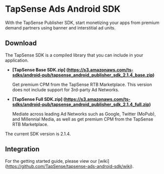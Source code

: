 # TapSense Ads Android SDK

With the TapSense Publisher SDK, start monetizing your apps from premium demand partners using banner and interstitial ad units. 

## Download

The TapSense SDK is a compiled library that you can include in your application.

* **[TapSense Base SDK.zip] (https://s3.amazonaws.com/ts-sdks/android-pub/tapsense_android_publisher_sdk_2.1.4_base.zip)**

  Get premium CPM from the TapSense RTB Marketplace. This version does not include support for 3rd-party Ad Networks.

* **[TapSense Full SDK.zip] (https://s3.amazonaws.com/ts-sdks/android-pub/tapsense_android_publisher_sdk_2.1.4_full.zip)**

  Mediate across leading Ad Networks such as Google, Twitter (MoPub), and Millennial Media, as well as get premium CPM from the TapSense RTB Marketplace.

The current SDK version is 2.1.4.

## Integration
For the getting started guide, please view our [wiki] (https://github.com/TapSense/tapsense-ads-android-sdk/wiki).
